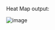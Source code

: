 Heat Map output:

![image](https://github.com/reebaseb/Data_Visualization_R/assets/72300589/bea670f8-8e24-47ea-8b41-792bf93fa8d3)
